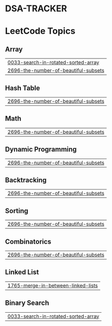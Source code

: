 # DSA-TRACKER
<!---LeetCode Topics Start-->
# LeetCode Topics
## Array
|  |
| ------- |
| [0033-search-in-rotated-sorted-array](https://github.com/JatinBajaj-jb/DSA-TRACKER/tree/master/0033-search-in-rotated-sorted-array) |
| [2696-the-number-of-beautiful-subsets](https://github.com/JatinBajaj-jb/DSA-TRACKER/tree/master/2696-the-number-of-beautiful-subsets) |
## Hash Table
|  |
| ------- |
| [2696-the-number-of-beautiful-subsets](https://github.com/JatinBajaj-jb/DSA-TRACKER/tree/master/2696-the-number-of-beautiful-subsets) |
## Math
|  |
| ------- |
| [2696-the-number-of-beautiful-subsets](https://github.com/JatinBajaj-jb/DSA-TRACKER/tree/master/2696-the-number-of-beautiful-subsets) |
## Dynamic Programming
|  |
| ------- |
| [2696-the-number-of-beautiful-subsets](https://github.com/JatinBajaj-jb/DSA-TRACKER/tree/master/2696-the-number-of-beautiful-subsets) |
## Backtracking
|  |
| ------- |
| [2696-the-number-of-beautiful-subsets](https://github.com/JatinBajaj-jb/DSA-TRACKER/tree/master/2696-the-number-of-beautiful-subsets) |
## Sorting
|  |
| ------- |
| [2696-the-number-of-beautiful-subsets](https://github.com/JatinBajaj-jb/DSA-TRACKER/tree/master/2696-the-number-of-beautiful-subsets) |
## Combinatorics
|  |
| ------- |
| [2696-the-number-of-beautiful-subsets](https://github.com/JatinBajaj-jb/DSA-TRACKER/tree/master/2696-the-number-of-beautiful-subsets) |
## Linked List
|  |
| ------- |
| [1765-merge-in-between-linked-lists](https://github.com/JatinBajaj-jb/DSA-TRACKER/tree/master/1765-merge-in-between-linked-lists) |
## Binary Search
|  |
| ------- |
| [0033-search-in-rotated-sorted-array](https://github.com/JatinBajaj-jb/DSA-TRACKER/tree/master/0033-search-in-rotated-sorted-array) |
<!---LeetCode Topics End-->